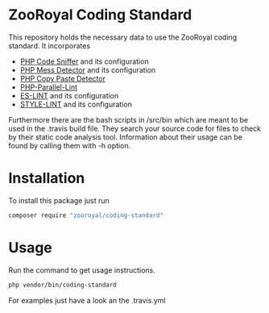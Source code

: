 # ZooRoyal Coding Standard

This repository holds the necessary data to use the ZooRoyal coding standard. It incorporates
* [PHP Code Sniffer](https://github.com/squizlabs/PHP_CodeSniffer) and its configuration
* [PHP Mess Detector](https://github.com/phpmd/phpmd) and its configuration
* [PHP Copy Paste Detector](https://github.com/sebastianbergmann/phpcpd)
* [PHP-Parallel-Lint](https://github.com/JakubOnderka/PHP-Parallel-Lint)
* [ES-LINT](https://github.com/eslint/eslint) and its configuration
* [STYLE-LINT](https://github.com/stylelint/stylelint) and its configuration

Furthermore there are the bash scripts in /src/bin which are meant to be used in the .travis build file. They search your source code for files to check by their static code analysis tool. Information about their usage can be found by calling them with -h option.

# Installation

To install this package just run

```bash
composer require "zooroyal/coding-standard"
```

# Usage

Run the command to get usage instructions. 
```bash
php vendor/bin/coding-standard
```

For examples just have a look an the .travis.yml



